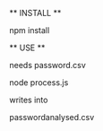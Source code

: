 ** INSTALL **

npm install


** USE ** 

needs password.csv

node process.js

writes into 

passwordanalysed.csv
